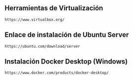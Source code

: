 ## Herramientas de Virtualización

```url
https://www.virtualbox.org/
```

## Enlace de instalación de Ubuntu Server

```url
https://ubuntu.com/download/server
```

## Instalación Docker Desktop (Windows)

```url
https://www.docker.com/products/docker-desktop/
```